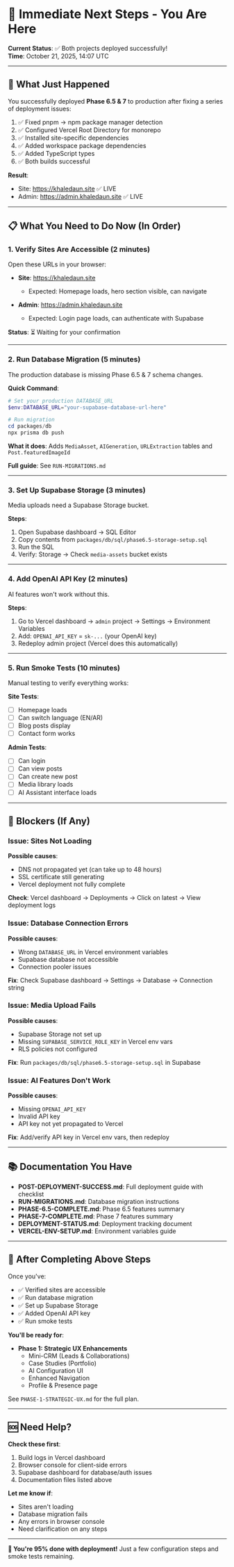 # 🎯 Immediate Next Steps - You Are Here

**Current Status**: ✅ Both projects deployed successfully!  
**Time**: October 21, 2025, 14:07 UTC

---

## 🎉 What Just Happened

You successfully deployed **Phase 6.5 & 7** to production after fixing a series of deployment issues:

1. ✅ Fixed pnpm → npm package manager detection
2. ✅ Configured Vercel Root Directory for monorepo
3. ✅ Installed site-specific dependencies
4. ✅ Added workspace package dependencies
5. ✅ Added TypeScript types
6. ✅ Both builds successful

**Result**: 
- Site: https://khaledaun.site ✅ LIVE
- Admin: https://admin.khaledaun.site ✅ LIVE

---

## 📋 What You Need to Do Now (In Order)

### 1. **Verify Sites Are Accessible** (2 minutes)

Open these URLs in your browser:

- **Site**: https://khaledaun.site
  - Expected: Homepage loads, hero section visible, can navigate
  
- **Admin**: https://admin.khaledaun.site
  - Expected: Login page loads, can authenticate with Supabase

**Status**: ⏳ Waiting for your confirmation

---

### 2. **Run Database Migration** (5 minutes)

The production database is missing Phase 6.5 & 7 schema changes.

**Quick Command**:
```powershell
# Set your production DATABASE_URL
$env:DATABASE_URL="your-supabase-database-url-here"

# Run migration
cd packages/db
npx prisma db push
```

**What it does**: Adds `MediaAsset`, `AIGeneration`, `URLExtraction` tables and `Post.featuredImageId`

**Full guide**: See `RUN-MIGRATIONS.md`

---

### 3. **Set Up Supabase Storage** (3 minutes)

Media uploads need a Supabase Storage bucket.

**Steps**:
1. Open Supabase dashboard → SQL Editor
2. Copy contents from `packages/db/sql/phase6.5-storage-setup.sql`
3. Run the SQL
4. Verify: Storage → Check `media-assets` bucket exists

---

### 4. **Add OpenAI API Key** (2 minutes)

AI features won't work without this.

**Steps**:
1. Go to Vercel dashboard → `admin` project → Settings → Environment Variables
2. Add: `OPENAI_API_KEY` = `sk-...` (your OpenAI key)
3. Redeploy admin project (Vercel does this automatically)

---

### 5. **Run Smoke Tests** (10 minutes)

Manual testing to verify everything works:

**Site Tests**:
- [ ] Homepage loads
- [ ] Can switch language (EN/AR)
- [ ] Blog posts display
- [ ] Contact form works

**Admin Tests**:
- [ ] Can login
- [ ] Can view posts
- [ ] Can create new post
- [ ] Media library loads
- [ ] AI Assistant interface loads

---

## 🛑 Blockers (If Any)

### Issue: Sites Not Loading

**Possible causes**:
- DNS not propagated yet (can take up to 48 hours)
- SSL certificate still generating
- Vercel deployment not fully complete

**Check**: Vercel dashboard → Deployments → Click on latest → View deployment logs

### Issue: Database Connection Errors

**Possible causes**:
- Wrong `DATABASE_URL` in Vercel environment variables
- Supabase database not accessible
- Connection pooler issues

**Fix**: Check Supabase dashboard → Settings → Database → Connection string

### Issue: Media Upload Fails

**Possible causes**:
- Supabase Storage not set up
- Missing `SUPABASE_SERVICE_ROLE_KEY` in Vercel env vars
- RLS policies not configured

**Fix**: Run `packages/db/sql/phase6.5-storage-setup.sql` in Supabase

### Issue: AI Features Don't Work

**Possible causes**:
- Missing `OPENAI_API_KEY`
- Invalid API key
- API key not yet propagated to Vercel

**Fix**: Add/verify API key in Vercel env vars, then redeploy

---

## 📚 Documentation You Have

- **POST-DEPLOYMENT-SUCCESS.md**: Full deployment guide with checklist
- **RUN-MIGRATIONS.md**: Database migration instructions
- **PHASE-6.5-COMPLETE.md**: Phase 6.5 features summary
- **PHASE-7-COMPLETE.md**: Phase 7 features summary
- **DEPLOYMENT-STATUS.md**: Deployment tracking document
- **VERCEL-ENV-SETUP.md**: Environment variables guide

---

## 🎯 After Completing Above Steps

Once you've:
- ✅ Verified sites are accessible
- ✅ Run database migration
- ✅ Set up Supabase Storage
- ✅ Added OpenAI API key
- ✅ Run smoke tests

**You'll be ready for**:
- **Phase 1: Strategic UX Enhancements**
  - Mini-CRM (Leads & Collaborations)
  - Case Studies (Portfolio)
  - AI Configuration UI
  - Enhanced Navigation
  - Profile & Presence page

See `PHASE-1-STRATEGIC-UX.md` for the full plan.

---

## 🆘 Need Help?

**Check these first**:
1. Build logs in Vercel dashboard
2. Browser console for client-side errors
3. Supabase dashboard for database/auth issues
4. Documentation files listed above

**Let me know if**:
- Sites aren't loading
- Database migration fails
- Any errors in browser console
- Need clarification on any steps

---

**🎉 You're 95% done with deployment!** Just a few configuration steps and smoke tests remaining.

